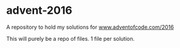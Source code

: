# advent-2016
A repository to hold my solutions for www.adventofcode.com/2016

This will purely be a repo of files.  1 file per solution.
